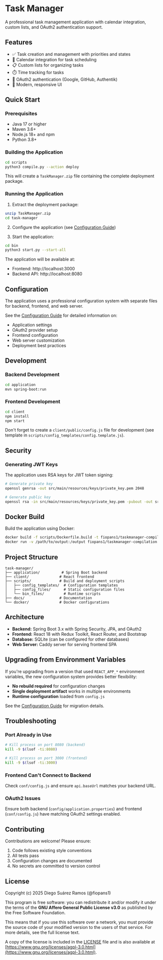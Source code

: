 # Task Manager

A professional task management application with calendar integration, custom lists, and OAuth2 authentication support.

## Features

- ✅ Task creation and management with priorities and states
- 📅 Calendar integration for task scheduling
- 📋 Custom lists for organizing tasks
- ⏱️ Time tracking for tasks
- 🔐 OAuth2 authentication (Google, GitHub, Authentik)
- 🎨 Modern, responsive UI

## Quick Start

### Prerequisites

- Java 17 or higher
- Maven 3.6+
- Node.js 18+ and npm
- Python 3.8+

### Building the Application

```bash
cd scripts
python3 compile.py --action deploy
```

This will create a `TaskManager.zip` file containing the complete deployment package.

### Running the Application

1. Extract the deployment package:
```bash
unzip TaskManager.zip
cd task-manager
```

2. Configure the application (see [Configuration Guide](docs/CONFIGURATION.md))

3. Start the application:
```bash
cd bin
python3 start.py --start-all
```

The application will be available at:
- Frontend: http://localhost:3000
- Backend API: http://localhost:8080

## Configuration

The application uses a professional configuration system with separate files for backend, frontend, and web server.

See the [Configuration Guide](docs/CONFIGURATION.md) for detailed information on:
- Application settings
- OAuth2 provider setup
- Frontend configuration
- Web server customization
- Deployment best practices

## Development

### Backend Development

```bash
cd application
mvn spring-boot:run
```

### Frontend Development

```bash
cd client
npm install
npm start
```

Don't forget to create a `client/public/config.js` file for development (see template in `scripts/config_templates/config.template.js`).

## Security

### Generating JWT Keys

The application uses RSA keys for JWT token signing:

```bash
# Generate private key
openssl genrsa -out src/main/resources/keys/private_key.pem 2048

# Generate public key
openssl rsa -in src/main/resources/keys/private_key.pem -pubout -out src/main/resources/keys/public_key.pem
```

## Docker Build

Build the application using Docker:

```bash
docker build -f scripts/Dockerfile.build -t fiopans1/taskmanager-compilation:alpha .
docker run -v /path/to/output:/output fiopans1/taskmanager-compilation:alpha
```

## Project Structure

```
task-manager/
├── application/          # Spring Boot backend
├── client/              # React frontend
├── scripts/             # Build and deployment scripts
│   ├── config_templates/  # Configuration templates
│   ├── config_files/      # Static configuration files
│   └── bin_files/         # Runtime scripts
├── docs/                # Documentation
└── docker/              # Docker configurations
```

## Architecture

- **Backend:** Spring Boot 3.x with Spring Security, JPA, and OAuth2
- **Frontend:** React 18 with Redux Toolkit, React Router, and Bootstrap
- **Database:** SQLite (can be configured for other databases)
- **Web Server:** Caddy server for serving frontend SPA

## Upgrading from Environment Variables

If you're upgrading from a version that used `REACT_APP_*` environment variables, the new configuration system provides better flexibility:

- **No rebuild required** for configuration changes
- **Single deployment artifact** works in multiple environments
- **Runtime configuration** loaded from `config.js`

See the [Configuration Guide](docs/CONFIGURATION.md) for migration details.

## Troubleshooting

### Port Already in Use

```bash
# Kill process on port 8080 (backend)
kill -9 $(lsof -ti:8080)

# Kill process on port 3000 (frontend)
kill -9 $(lsof -ti:3000)
```

### Frontend Can't Connect to Backend

Check `conf/config.js` and ensure `api.baseUrl` matches your backend URL.

### OAuth2 Issues

Ensure both backend (`config/application.properties`) and frontend (`conf/config.js`) have matching OAuth2 settings enabled.

## Contributing

Contributions are welcome! Please ensure:
1. Code follows existing style conventions
2. All tests pass
3. Configuration changes are documented
4. No secrets are committed to version control

## License

Copyright (c) 2025 Diego Suárez Ramos (@fiopans1)

This program is free software: you can redistribute it and/or modify it under the terms of the **GNU Affero General Public License v3.0** as published by the Free Software Foundation.

This means that if you use this software over a network, you must provide the source code of your modified version to the users of that service. For more details, see the full license text.

A copy of the license is included in the [LICENSE](LICENSE) file and is also available at [https://www.gnu.org/licenses/agpl-3.0.html](https://www.gnu.org/licenses/agpl-3.0.html).
